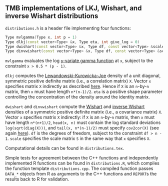 ## TMB implementations of LKJ, Wishart, and inverse Wishart distributions

`distributions.h` is a header file implementing four functions:

```cpp
Type mvlgamma(Type x, int p = 1)
Type dlkj(const vector<Type> &x, Type eta, int give_log = 0)
Type dwishart(const vector<Type> &x, Type df, const vector<Type> &scale, int give_log = 0)
Type dinvwishart(const vector<Type> &x, Type df, const vector<Type> &scale, int give_log = 0)
```

`mvlgamma` evaluates the log 
[`p`-variate gamma function](https://en.wikipedia.org/wiki/Multivariate_gamma_function)
at `x`, subject to the constraint `x > 0.5 * (p - 1)`.

`dlkj` computes the
[Lewandowski-Kurowicka-Joe](https://mc-stan.org/docs/2_27/functions-reference/lkj-correlation.html)
density of a unit diagonal, symmetric positive definite matrix
(i.e., a correlation matrix) `X`.
Vector `x` specifies matrix `X` indirectly as described
[here](https://kaskr.github.io/adcomp/classUNSTRUCTURED__CORR__t.html).
Hence if `X` is an `n`-by-`n` matrix, then `x` must have length `n*(n-1)/2`.
`eta` is a positive shape parameter controlling the concentration 
of the density around the identity matrix.

`dwishart` and `dinvwishart` compute the 
[Wishart](https://mc-stan.org/docs/2_27/functions-reference/wishart-distribution.html) 
and 
[inverse Wishart](https://mc-stan.org/docs/2_27/functions-reference/inverse-wishart-distribution.html) 
densities of a symmetric positive definite matrix 
(i.e., a covariance matrix) `X`.
Vector `x` specifies matrix `X` indirectly:
if `X` is an `n`-by-`n` matrix, then `x` must have length `n*(n+1)/2`,
`head(x, n)` must contain the log standard deviations `log(sqrt(diag(X)))`,
and `tail(x, n*(n-1)/2)` must specify `cov2cor(X)` 
(see again [here](https://kaskr.github.io/adcomp/classUNSTRUCTURED__CORR__t.html)).
`df` is the degrees of freedom, subject to the constraint `df > n - 1`. 
`scale` specifies the scale matrix `S` in the same way that `x` specifies `X`.

Computational details can be found in `distributions.tex`.

Simple tests for agreement between the C++ functions and independently 
implemented R functions can be found in `distributions.R`, which compiles 
the function template `distributions.cpp`. The compiled function passes 
`DATA_*` objects from R as arguments to the C++ functions and `REPORT`s 
the results back to R for validation.
